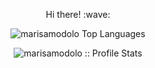 <p align="center"> 
  Hi there! :wave: 
</p>
<p align="center"> 
  <img src="https://github-readme-stats.vercel.app/api/top-langs/?username=marisamodolo&langs_count=10&theme=tokyonight&layout=compact" alt="marisamodolo Top    Languages" />
</p>
<p align="center" >
  <img src="https://github-readme-stats.vercel.app/api?username=marisamodolo&show_icons=true&theme=dracula" alt="marisamodolo :: Profile Stats" />
</p>
